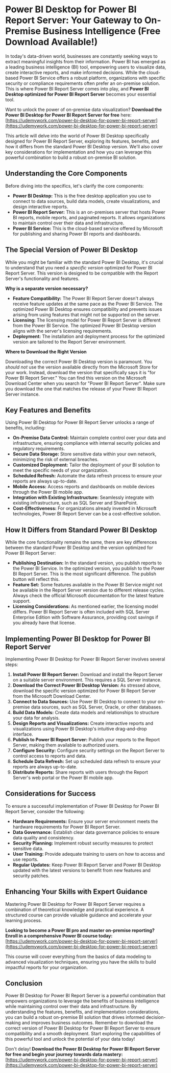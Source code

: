 # Power BI Desktop for Power BI Report Server: Your Gateway to On-Premise Business Intelligence (Free Download Available!)

In today's data-driven world, businesses are constantly seeking ways to extract meaningful insights from their information. Power BI has emerged as a leading business intelligence (BI) tool, empowering users to visualize data, create interactive reports, and make informed decisions. While the cloud-based Power BI Service offers a robust platform, organizations with specific security or compliance requirements often prefer an on-premise solution. This is where Power BI Report Server comes into play, and **Power BI Desktop optimized for Power BI Report Server** becomes your essential tool.

Want to unlock the power of on-premise data visualization? **Download the Power BI Desktop for Power BI Report Server for free** here: [https://udemywork.com/power-bi-desktop-for-power-bi-report-server](https://udemywork.com/power-bi-desktop-for-power-bi-report-server)

This article will delve into the world of Power BI Desktop specifically designed for Power BI Report Server, exploring its features, benefits, and how it differs from the standard Power BI Desktop version. We'll also cover key considerations for implementation and how you can leverage this powerful combination to build a robust on-premise BI solution.

## Understanding the Core Components

Before diving into the specifics, let's clarify the core components:

*   **Power BI Desktop:** This is the free desktop application you use to connect to data sources, build data models, create visualizations, and design interactive reports.
*   **Power BI Report Server:** This is an on-premises server that hosts Power BI reports, mobile reports, and paginated reports. It allows organizations to maintain control over their data and infrastructure.
*   **Power BI Service:** This is the cloud-based service offered by Microsoft for publishing and sharing Power BI reports and dashboards.

## The Special Version of Power BI Desktop

While you might be familiar with the standard Power BI Desktop, it's crucial to understand that you need a *specific version* optimized for Power BI Report Server. This version is designed to be compatible with the Report Server's functionality and features.

**Why is a separate version necessary?**

*   **Feature Compatibility:** The Power BI Report Server doesn't always receive feature updates at the same pace as the Power BI Service. The optimized Power BI Desktop ensures compatibility and prevents issues arising from using features that might not be supported on the server.
*   **Licensing:** The licensing model for Power BI Report Server is different from the Power BI Service. The optimized Power BI Desktop version aligns with the server's licensing requirements.
*   **Deployment:** The installation and deployment process for the optimized version are tailored to the Report Server environment.

**Where to Download the Right Version**

Downloading the correct Power BI Desktop version is paramount.  You *should not* use the version available directly from the Microsoft Store for your work. Instead, download the version that specifically says it is "for Power BI Report Server." You can find this version on the Microsoft Download Center when you search for "Power BI Report Server".  Make sure you download the one that matches the release of your Power BI Report Server instance.

## Key Features and Benefits

Using Power BI Desktop for Power BI Report Server unlocks a range of benefits, including:

*   **On-Premise Data Control:** Maintain complete control over your data and infrastructure, ensuring compliance with internal security policies and regulatory requirements.
*   **Secure Data Storage:** Store sensitive data within your own network, minimizing the risk of external breaches.
*   **Customized Deployment:** Tailor the deployment of your BI solution to meet the specific needs of your organization.
*   **Scheduled Refresh:** Automate the data refresh process to ensure your reports are always up-to-date.
*   **Mobile Access:** Access reports and dashboards on mobile devices through the Power BI mobile app.
*   **Integration with Existing Infrastructure:** Seamlessly integrate with existing infrastructure, such as SQL Server and SharePoint.
*   **Cost-Effectiveness:** For organizations already invested in Microsoft technologies, Power BI Report Server can be a cost-effective solution.

## How It Differs from Standard Power BI Desktop

While the core functionality remains the same, there are key differences between the standard Power BI Desktop and the version optimized for Power BI Report Server:

*   **Publishing Destination:** In the standard version, you publish reports to the Power BI Service. In the optimized version, you publish to the Power BI Report Server.  This is the most significant difference. The publish button will reflect this.
*   **Feature Set:** Some features available in the Power BI Service might not be available in the Report Server version due to different release cycles. Always check the official Microsoft documentation for the latest feature support.
*   **Licensing Considerations:**  As mentioned earlier, the licensing model differs.  Power BI Report Server is often included with SQL Server Enterprise Edition with Software Assurance, providing cost savings if you already have that license.

## Implementing Power BI Desktop for Power BI Report Server

Implementing Power BI Desktop for Power BI Report Server involves several steps:

1.  **Install Power BI Report Server:** Download and install the Report Server on a suitable server environment.  This requires a SQL Server instance.
2.  **Download the Correct Power BI Desktop Version:** As stressed above, download the specific version optimized for Power BI Report Server from the Microsoft Download Center.
3.  **Connect to Data Sources:** Use Power BI Desktop to connect to your on-premise data sources, such as SQL Server, Oracle, or other databases.
4.  **Build Data Models:** Create data models and relationships to structure your data for analysis.
5.  **Design Reports and Visualizations:** Create interactive reports and visualizations using Power BI Desktop's intuitive drag-and-drop interface.
6.  **Publish to Power BI Report Server:** Publish your reports to the Report Server, making them available to authorized users.
7.  **Configure Security:** Configure security settings on the Report Server to control access to reports and data.
8.  **Schedule Data Refresh:** Set up scheduled data refresh to ensure your reports are always up-to-date.
9.  **Distribute Reports:** Share reports with users through the Report Server's web portal or the Power BI mobile app.

## Considerations for Success

To ensure a successful implementation of Power BI Desktop for Power BI Report Server, consider the following:

*   **Hardware Requirements:** Ensure your server environment meets the hardware requirements for Power BI Report Server.
*   **Data Governance:** Establish clear data governance policies to ensure data quality and consistency.
*   **Security Planning:** Implement robust security measures to protect sensitive data.
*   **User Training:** Provide adequate training to users on how to access and use reports.
*   **Regular Updates:** Keep Power BI Report Server and Power BI Desktop updated with the latest versions to benefit from new features and security patches.

## Enhancing Your Skills with Expert Guidance

Mastering Power BI Desktop for Power BI Report Server requires a combination of theoretical knowledge and practical experience.  A structured course can provide valuable guidance and accelerate your learning process.

**Looking to become a Power BI pro and master on-premise reporting?  Enroll in a comprehensive Power BI course today:** [https://udemywork.com/power-bi-desktop-for-power-bi-report-server](https://udemywork.com/power-bi-desktop-for-power-bi-report-server)

This course will cover everything from the basics of data modeling to advanced visualization techniques, ensuring you have the skills to build impactful reports for your organization.

## Conclusion

Power BI Desktop for Power BI Report Server is a powerful combination that empowers organizations to leverage the benefits of business intelligence while maintaining control over their data and infrastructure. By understanding the features, benefits, and implementation considerations, you can build a robust on-premise BI solution that drives informed decision-making and improves business outcomes.  Remember to download the correct version of Power BI Desktop for Power BI Report Server to ensure compatibility and a smooth deployment. Start exploring the capabilities of this powerful tool and unlock the potential of your data today!

Don't delay! **Download the Power BI Desktop for Power BI Report Server for free and begin your journey towards data mastery:** [https://udemywork.com/power-bi-desktop-for-power-bi-report-server](https://udemywork.com/power-bi-desktop-for-power-bi-report-server)
